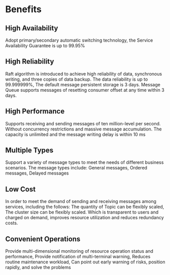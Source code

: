 # Benefits

## High Availability

Adopt primary/secondary automatic switching technology, the Service Availability Guarantee is up to 99.95%

## High Reliability

Raft algorithm is introduced to achieve high reliability of data, synchronous writing, and three copies of data backup. The data reliability is up to 99.999999%, The default message persistent storage is 3 days. Message Queue supports messages of resetting consumer offset at any time within 3 days.

## High Performance

Supports receiving and sending messages of ten million-level per second. Without concurrency restrictions and massive message accumulation. The capacity is unlimited and the message writing delay is within 10 ms 

## Multiple Types

Support a variety of message types to meet the needs of different business scenarios. The message types include: General messages, Ordered messages, Delayed messages

## Low Cost

In order to meet the demand of sending and receiving messages among services, including the follows: The quantity of Topic can be flexibly scaled, The cluster size can be flexibly scaled. Which is transparent to users and charged on demand, improves resource utilization and reduces redundancy costs.

## Convenient Operations

Provide multi-dimensional monitoring of resource operation status and performance, Provide notification of multi-terminal warning, Reduces routine maintenance workload, Can point out early warning of risks, position rapidly, and solve the problems

